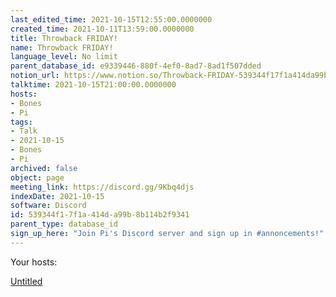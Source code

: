 ```yaml
---
last_edited_time: 2021-10-15T12:55:00.0000000
created_time: 2021-10-11T13:59:00.0000000
title: Throwback FRIDAY!
name: Throwback FRIDAY!
language_level: No limit
parent_database_id: e9339446-880f-4ef0-8ad7-8ad1f507dded
notion_url: https://www.notion.so/Throwback-FRIDAY-539344f17f1a414da99b8b114b2f9341
talktime: 2021-10-15T21:00:00.0000000
hosts:
- Bones
- Pi
tags:
- Talk
- 2021-10-15
- Bones
- Pi
archived: false
object: page
meeting_link: https://discord.gg/9Kbq4djs
indexDate: 2021-10-15
software: Discord
id: 539344f1-7f1a-414d-a99b-8b114b2f9341
parent_type: database_id
sign_up_here: "Join Pi's Discord server and sign up in #annoncements!"
---
```




Your hosts:

[Untitled](https://www.notion.so/482e61b02b9c4456b2b4fe86bb7544c6)   





